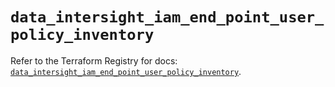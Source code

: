 # `data_intersight_iam_end_point_user_policy_inventory`

Refer to the Terraform Registry for docs: [`data_intersight_iam_end_point_user_policy_inventory`](https://registry.terraform.io/providers/ciscodevnet/intersight/1.0.71/docs/data-sources/iam_end_point_user_policy_inventory).
